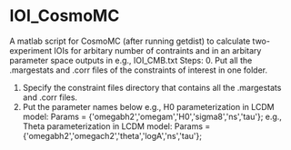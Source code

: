 # IOI_CosmoMC

A matlab script for CosmoMC (after running getdist) to calculate two-experiment IOIs for arbitary number of contraints and in an arbitary parameter space outputs in e.g., IOI_CMB.txt
Steps:
  0. Put all the .margestats and .corr files of the constraints of interest in one folder.
  1. Specify the constraint files directory that contains all the .margestats and .corr files.
  2. Put the parameter names below 
     e.g., H0 parameterization in LCDM model:
           Params = {'omegabh2','omegam','H0','sigma8','ns','tau'};
     e.g., Theta parameterization in LCDM model:
           Params = {'omegabh2','omegach2','theta','logA','ns','tau'}; 
